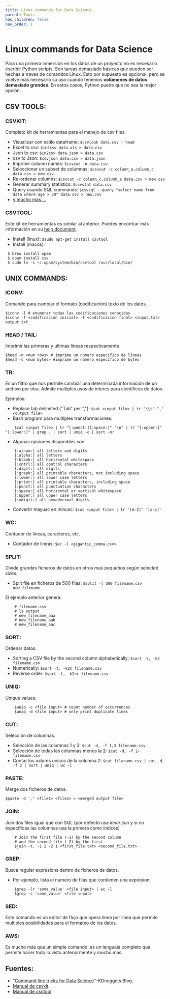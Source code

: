 ```yaml
---
title: Linux commands for Data Science
parent: Tools
has_children: false
nav_order: 1
---
```


# Linux commands for Data Science

Para una primera inmersión en los datos de un proyecto no es necesario escribir Python scripts. Son tareas demasiado básicas que pueden ser hechas a traves de comandos Linux. Esto por supuesto es opcional, pero se vuelve más necesario su uso cuando tenemos **volúmenes de datos demasiado grandes**. En estos casos, Python puede que no sea la mejor opción.

## CSV TOOLS:

### CSVKIT:

Completo kit de herramientas para el manejo de csv files.

* Visualizar con estilo dataframe: `$csvlook data.csv | head`
* Excel to csv: `$in2csv data.xls > data.csv`
* Json to csv: `$in2csv data.json > data.csv`
* csv to Json: `$csvjson data.csv > data.json`
* Imprimir column names: `$csvcut -n data.csv`
* Seleccionar un subset de columnas: `$csvcut -c column_a,column_c data.csv > new.csv`
* Re-ordenar columns: `$csvcut -c column_c,column_a data.csv > new.csv`
* Generar summary statistics: `$csvstat data.csv`
* Query usando SQL commands: `$csvsql --query "select name from data where age > 30" data.csv > new.csv`
* [y mucho mas ...](https://csvkit.readthedocs.io/en/1.0.3/)

### CSVTOOL:

Este kit de herramientas es similar al anterior. Puedes encontrar más información en su [help document](https://www.google.com/url?q=https%3A%2F%2Fcolin.maudry.com%2Fcsvtool-manual-page%2F&sa=D&sntz=1&usg=AFQjCNHhs79T3OiFRQoo_76jLl9hE5fyfg).

* Install (linux): `$sudo apt-get install csvtool`
* Install (macos):
```
 $ brew install opam
 $ opam install csv
 $ sudo ln -s ~/.opam/system/bin/csvtool /usr/local/bin/
```

## UNIX COMMANDS:

### ICONV:

Comando para cambiar el formato (codificación) texto de los datos.

    $iconv -l # enumerar todas las codificaciones conocidas
    $iconv -f <codificacion inicial> -t <codificacion final> <input.txt> output.txt

### HEAD / TAIL:

Imprimir las primeras y ultimas lineas respectivamente

    $head -n <num rows> # imprime un número específico de líneas
    $head -c <num bytes> #imprime un número específico de bytes

### TR:

Es un filtro que nos permite cambiar una determinada información de un archivo por otra. Admite multiples usos de interes para cientifícos de datos.

Ejemplos:

* Replace tab delimited ("Tab" per ","): `$cat <input file> | tr "\\t" "," <output file>`
* Bash program para multiples transformaciones:
```
    $cat <input file> | tr "[:punct:][:space:]" "\n" | tr "[:upper:]" "[:lower:]" | grep . | sort | uniq -c | sort -nr
```
* Algunas opciones disponibles son:
```
    [:alnum:] all letters and digits
    [:alpha:] all letters
    [:blank:] all horizontal whitespace
    [:cntrl:] all control characters
    [:digit:] all digits
    [:graph:] all printable characters, not including space
    [:lower:] all lower case letters
    [:print:] all printable characters, including space
    [:punct:] all punctuation characters
    [:space:] all horizontal or vertical whitespace
    [:upper:] all upper case letters
    [:xdigit:] all hexadecimal digits
```
* Convertir mayusc en minusc: `$cat <input file> | tr '[A-Z]' '[a-z]'`

### WC:

Contador de lineas, caracteres, etc.

* Contador de lineas: `$wc -l <gigantic_comma.csv>`

### SPLIT:

Divide grandes ficheros de datos en otros mas pequeños según selected sizes.

* Split file en ficheros de 500 filas: `$split -l 500 filename.csv new_filename_`

El ejemplo anterior genera:
```
    # filename.csv
    # ls output
    # new_filename_aaa
    # new_filename_aab
    # new_filename_aac
```
### SORT:

Ordenar datos.

* Sorting a CSV file by the second column alphabetically: `$sort -t, -k2 filename.csv`
* Numerically: `$sort -t, -k2n filename.csv`
* Reverse order: `$sort -t, -k2nr filename.csv`

### UNIQ:

Unique values.
```
    $uniq -c <file input> # count number of occurrences
    $uniq -d <file input> # only print duplicate lines
```
### CUT:

Selección de columnas.

* Selección de las columnas 1 y 3: `$cut -d, -f 1,3 filename.csv`
* Selección de todas las columnas menos la 2: `$cut -d, -f 2- filename.csv`
* Contar los valores unicos de la columna 2: `$cat filename.csv | cut -d, -f 2 | sort | uniq | wc -l`

### PASTE:

Merge dos ficheros de datos.

    $paste -d ',' <file1> <file2> > <merged output file>

### JOIN:

Join dos files igual que con SQL (por defecto usa _inner join_ y si no especificas las columnas usa la primera como índices)
```
    # Join the first file (-1) by the second column
    # and the second file (-2) by the first
    $join -t, -1 2 -2 1 <first_file.txt> <second_file.txt>
```
### GREP:

Busca regular expresions dentro de ficheros de datos.

* Por ejemplo, lista el numero de filas que contienen una expresion:
```
    $grep -lr 'some_value' <file input> | wc -l
    $grep -c 'some_value' <file input>
```
###  SED:

Este comando es un editor de flujo que opera línea por línea que permite multiples posibilidades para el formateo de los datos.

### AWS:

Es mucho más que un simple comando: es un lenguaje completo que permite hacer todo lo visto anteriormente y mucho mas.

## Fuentes:

* "[Command line tricks for Data Science](https://www.kdnuggets.com/2018/06/command-line-tricks-data-scientists.html)"-KDnuggets Blog.
* [Manual de csvkit](https://csvkit.readthedocs.io/en/1.0.3/).
* [Manual de csvtool](https://colin.maudry.com/csvtool-manual-page/).
